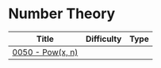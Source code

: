 # Number Theory

<table><thead><tr><th>Title</th><th data-type="select">Difficulty</th><th data-type="select">Type</th></tr></thead><tbody><tr><td><a href="../solutions/0000-0099/0050-pow-x-n-medium.md">0050 - Pow(x, n)</a></td><td></td><td></td></tr></tbody></table>
